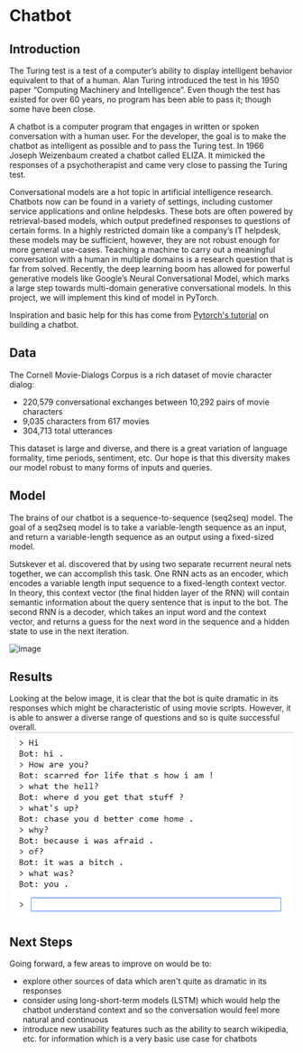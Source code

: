 # Chatbot
## Introduction

The	Turing	test	is	a	test	of	a	computer’s	ability	to	display	intelligent	behavior equivalent	to	that	of	a	human.	Alan	Turing	introduced	the	test in	his	1950	paper “Computing	Machinery	and	Intelligence”.	Even	though	the	test	has	existed	for	over	60	years,	no	program	has	been	able	to	pass	it; though	some	have	been	close.	

A	chatbot	is	a	computer	program	that	engages	in	written or	spoken	conversation	with	a	human	user.	For	the	developer,	the	goal	is	to	make	the	chatbot	as	intelligent as	possible	and	to	pass	the	Turing	test.	In	1966	Joseph	Weizenbaum	created	a	chatbot called	ELIZA.	It	mimicked	the	responses	of	a	psychotherapist	and	came	very	close	to	passing	the	Turing	test.

Conversational models are a hot topic in artificial intelligence research. Chatbots now can be found in a variety of settings, including customer service applications and online helpdesks. These bots are often powered by retrieval-based models, which output predefined responses to questions of certain forms. In a highly restricted domain like a company’s IT helpdesk, these models may be sufficient, however, they are not robust enough for more general use-cases. Teaching a machine to carry out a meaningful conversation with a human in multiple domains is a research question that is far from solved. Recently, the deep learning boom has allowed for powerful generative models like Google’s Neural Conversational Model, which marks a large step towards multi-domain generative conversational models. In this project, we will implement this kind of model in PyTorch.

Inspiration and basic help for this has come from [Pytorch's tutorial](https://pytorch.org/tutorials/beginner/chatbot_tutorial.html) on building a chatbot.

## Data
The Cornell Movie-Dialogs Corpus is a rich dataset of movie character dialog:

- 220,579 conversational exchanges between 10,292 pairs of movie characters
- 9,035 characters from 617 movies
- 304,713 total utterances

This dataset is large and diverse, and there is a great variation of language formality, time periods, sentiment, etc. Our hope is that this diversity makes our model robust to many forms of inputs and queries.

## Model

The brains of our chatbot is a sequence-to-sequence (seq2seq) model. The goal of a seq2seq model is to take a variable-length sequence as an input, and return a variable-length sequence as an output using a fixed-sized model.

Sutskever et al. discovered that by using two separate recurrent neural nets together, we can accomplish this task. One RNN acts as an encoder, which encodes a variable length input sequence to a fixed-length context vector. In theory, this context vector (the final hidden layer of the RNN) will contain semantic information about the query sentence that is input to the bot. The second RNN is a decoder, which takes an input word and the context vector, and returns a guess for the next word in the sequence and a hidden state to use in the next iteration.

![image](https://user-images.githubusercontent.com/45533954/92209466-f6af5180-ee84-11ea-9bfb-3a2949ae67ce.png)

## Results

Looking at the below image, it is clear that the bot is quite dramatic in its responses which might be characteristic of using movie scripts. However, it is able to answer a diverse range of questions and so is quite successful overall.
![example chat](example_chat.png)

## Next Steps
Going forward, a few areas to improve on would be to:
- explore other sources of data which aren't quite as dramatic in its responses
- consider using long-short-term models (LSTM) which would help the chatbot understand context and so the conversation would feel more natural and continuous
- introduce new usability features such as the ability to search wikipedia, etc. for information which is a very basic use case for chatbots
